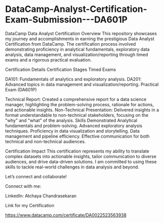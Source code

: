 # DataCamp-Analyst-Certification-Exam-Submission---DA601P

DataCamp Data Analyst Certification
Overview
This repository showcases my journey and accomplishments in earning the prestigious Data Analyst Certification from DataCamp. The certification process involved demonstrating proficiency in analytical fundamentals, exploratory data analysis, data management, and visualization/reporting through timed exams and a rigorous practical evaluation.

Certification Details
Certification Stages
Timed Exams

DA101: Fundamentals of analytics and exploratory analysis.
DA201: Advanced topics in data management and visualization/reporting.
Practical Exam (DA601P)

Technical Report:
Created a comprehensive report for a data science manager, highlighting the problem-solving process, rationale for actions, and actionable insights.
Non-Technical Presentation:
Delivered insights in a format understandable to non-technical stakeholders, focusing on the "why" and "what" of the analysis.
Skills Demonstrated
Analytical fundamentals and problem-solving.
Advanced exploratory analysis techniques.
Proficiency in data visualization and storytelling.
Data management and pipeline efficiency.
Effective communication for both technical and non-technical audiences.

Certification Impact
This certification represents my ability to translate complex datasets into actionable insights, tailor communication to diverse audiences, and drive data-driven solutions. I am committed to using these skills to tackle real-world challenges in data analysis and beyond.

Let’s connect and collaborate!

Connect with me:

LinkedIn: Atchaya Chandrasekaran

Link for my Certification

https://www.datacamp.com/certificate/DA0022523563938
